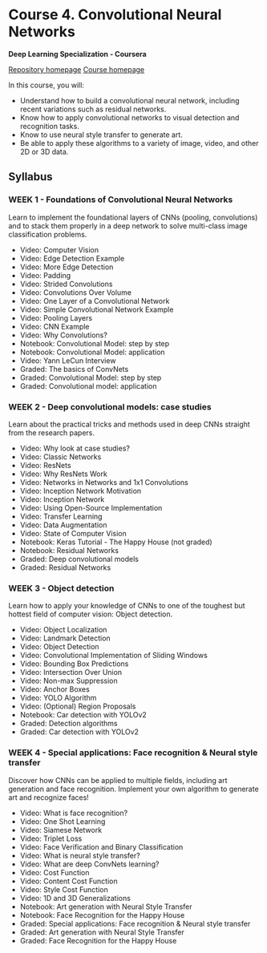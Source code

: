 # Course 4. Convolutional Neural Networks

**Deep Learning Specialization - Coursera**

[Repository homepage](https://github.com/ngshya/deep-learning-coursera/ "Deep learning GitHub repository.")
[Course homepage](https://www.coursera.org/learn/convolutional-neural-networks "Convolutional Neural Networks")

In this course, you will:
* Understand how to build a convolutional neural network, including recent variations such as residual networks.
* Know how to apply convolutional networks to visual detection and recognition tasks.
* Know to use neural style transfer to generate art.
* Be able to apply these algorithms to a variety of image, video, and other 2D or 3D data.


## Syllabus

### WEEK 1 - Foundations of Convolutional Neural Networks

Learn to implement the foundational layers of CNNs (pooling, convolutions) and to stack them properly in a deep network to solve multi-class image classification problems.

* Video: Computer Vision
* Video: Edge Detection Example
* Video: More Edge Detection
* Video: Padding
* Video: Strided Convolutions
* Video: Convolutions Over Volume
* Video: One Layer of a Convolutional Network
* Video: Simple Convolutional Network Example
* Video: Pooling Layers
* Video: CNN Example
* Video: Why Convolutions?
* Notebook: Convolutional Model: step by step
* Notebook: Convolutional Model: application
* Video: Yann LeCun Interview
* Graded: The basics of ConvNets
* Graded: Convolutional Model: step by step
* Graded: Convolutional model: application


### WEEK 2 - Deep convolutional models: case studies

Learn about the practical tricks and methods used in deep CNNs straight from the research papers.

* Video: Why look at case studies?
* Video: Classic Networks
* Video: ResNets
* Video: Why ResNets Work
* Video: Networks in Networks and 1x1 Convolutions
* Video: Inception Network Motivation
* Video: Inception Network
* Video: Using Open-Source Implementation
* Video: Transfer Learning
* Video: Data Augmentation
* Video: State of Computer Vision
* Notebook: Keras Tutorial - The Happy House (not graded)
* Notebook: Residual Networks
* Graded: Deep convolutional models
* Graded: Residual Networks


### WEEK 3 - Object detection

Learn how to apply your knowledge of CNNs to one of the toughest but hottest field of computer vision: Object detection.

* Video: Object Localization
* Video: Landmark Detection
* Video: Object Detection
* Video: Convolutional Implementation of Sliding Windows
* Video: Bounding Box Predictions
* Video: Intersection Over Union
* Video: Non-max Suppression
* Video: Anchor Boxes
* Video: YOLO Algorithm
* Video: (Optional) Region Proposals
* Notebook: Car detection with YOLOv2
* Graded: Detection algorithms
* Graded: Car detection with YOLOv2

### WEEK 4 - Special applications: Face recognition & Neural style transfer

Discover how CNNs can be applied to multiple fields, including art generation and face recognition. Implement your own algorithm to generate art and recognize faces!

* Video: What is face recognition?
* Video: One Shot Learning
* Video: Siamese Network
* Video: Triplet Loss
* Video: Face Verification and Binary Classification
* Video: What is neural style transfer?
* Video: What are deep ConvNets learning?
* Video: Cost Function
* Video: Content Cost Function
* Video: Style Cost Function
* Video: 1D and 3D Generalizations
* Notebook: Art generation with Neural Style Transfer
* Notebook: Face Recognition for the Happy House
* Graded: Special applications: Face recognition & Neural style transfer
* Graded: Art generation with Neural Style Transfer
* Graded: Face Recognition for the Happy House
